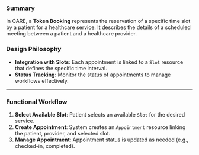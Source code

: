 ### Summary

In CARE, a **Token Booking** represents the reservation of a specific time slot by a patient for a healthcare service. It describes the details of a scheduled meeting between a patient and a healthcare provider.

### Design Philosophy

- **Integration with Slots**: Each appointment is linked to a `Slot` resource that defines the specific time interval.
- **Status Tracking**: Monitor the status of appointments to manage workflows effectively.

---

### Functional Workflow

1. **Select Available Slot**: Patient selects an available `Slot` for the desired service.
2. **Create Appointment**: System creates an `Appointment` resource linking the patient, provider, and selected slot.
3. **Manage Appointment**: Appointment status is updated as needed (e.g., checked-in, completed).
